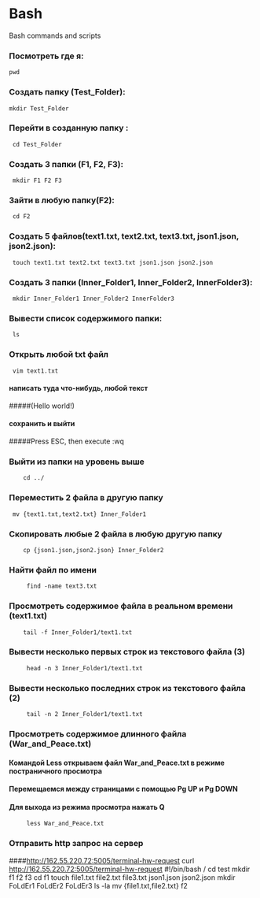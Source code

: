 # Bash
Bash commands and scripts
### Посмотреть где я:
    pwd
### Создать папку (Test_Folder):
    mkdir Test_Folder
### Перейти в созданную папку :
     cd Test_Folder
### Создать 3 папки (F1, F2, F3):
     mkdir F1 F2 F3
### Зайти в любую папку(F2):
     cd F2
### Создать 5 файлов(text1.txt, text2.txt, text3.txt, json1.json, json2.json):
     touch text1.txt text2.txt text3.txt json1.json json2.json
### Создать 3 папки (Inner_Folder1, Inner_Folder2, InnerFolder3):
     mkdir Inner_Folder1 Inner_Folder2 InnerFolder3
### Вывести список содержимого папки:
     ls
### Открыть любой txt файл
     vim text1.txt
#### написать туда что-нибудь, любой текст
#####(Hello world!)
#### сохранить и выйти
#####Press ESC, then execute :wq
### Выйти из папки на уровень выше
        cd ../
### Переместить 2 файла в другую папку
     mv {text1.txt,text2.txt} Inner_Folder1
### Скопировать любые 2 файла в любую другую папку
        cp {json1.json,json2.json} Inner_Folder2
### Найти файл по имени
         find -name text3.txt
### Просмотреть содержимое файла в реальном времени (text1.txt)
        tail -f Inner_Folder1/text1.txt
### Вывести несколько первых строк из текстового файла (3)
         head -n 3 Inner_Folder1/text1.txt
### Вывести несколько последних строк из текстового файла (2)
         tail -n 2 Inner_Folder1/text1.txt
### Просмотреть содержимое длинного файла (War_and_Peace.txt)
#### Командой Less открываем файл War_and_Peace.txt в режиме постраничного просмотра
#### Перемещаемся между страницами с помощью Pg UP и Pg DOWN
#### Для выхода из режима просмотра нажать Q
         less War_and_Peace.txt
### Отправить http запрос на сервер
####http://162.55.220.72:5005/terminal-hw-request
         curl http://162.55.220.72:5005/terminal-hw-request
#!/bin/bash /
cd test
mkdir f1 f2 f3
cd f1
touch file1.txt file2.txt file3.txt json1.json json2.json
mkdir FoLdEr1 FoLdEr2 FoLdEr3
ls -la
mv {file1.txt,file2.txt} f2
